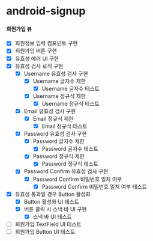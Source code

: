 # android-signup

#### 회원가입 뷰
- [x] 회원정보 입력 컴포넌트 구현
- [x] 회원가입 버튼 구현
- [x] 유효성 에러 UI 구현
- [x] 유효성 검사 로직 구현
  - [x] Username 유효성 검사 구현
    - [x] Username 글자수 제한
      - [x] Username 글자수 테스트
    - [x] Username 정규식 제한
      - [x] Username 정규식 테스트
  - [x] Email 유효성 검사 구현
    - [x] Email 정규식 제한
      - [x] Email 정규식 테스트
  - [x] Password 유효성 검사 구현
    - [x] Password 글자수 제한
      - [x] Password 글자수 테스트
    - [x] Password 정규식 제한
      - [x] Password 정규식 테스트
  - [x] Password Confirm 유효성 검사 구현
    - [x] Password Confirm 비밀번호 일치 여부
      - [x] Password Confirm 비밀번호 일치 여부 테스트
- [x] 유효성 통과일 경우 Button 활성화
  - [x] Button 활성화 UI 테스트
  - [x] 버튼 클릭 시 스낵 바 UI 구현
    - [x] 스낵 바 UI 테스트
- [ ] 회원가입 TextField UI 테스트
- [ ] 회원가입 Button UI 테스트